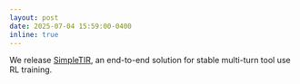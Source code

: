 ```yaml
---
layout: post
date: 2025-07-04 15:59:00-0400
inline: true
---
```


We release [SimpleTIR](https://simpletir.notion.site/report), an end-to-end solution for stable multi-turn tool use RL training.